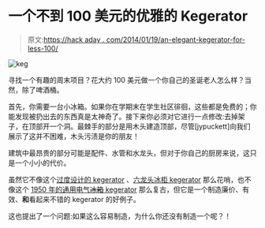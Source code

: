 # 一个不到 100 美元的优雅的 Kegerator

> 原文:[https://hack aday . com/2014/01/19/an-elegant-kegerator-for-less-100/](https://hackaday.com/2014/01/19/an-elegant-kegerator-for-less-than-100/)

![keg](../Images/cab7144bc8803a4e17a575b8c603dbcf.png)

寻找一个有趣的周末项目？花大约 100 美元做一个你自己的圣诞老人怎么样？当然，除了啤酒桶。

首先，你需要一台小冰箱。如果你在学期末在学生社区徘徊，这些都是免费的；你能发现被扔出去的东西真是太神奇了。接下来你必须对它进行一点修改:去掉架子，在顶部开一个洞。最棘手的部分是用木头建造顶部，尽管[jypuckett]向我们展示了这并不困难，木头污渍是你的朋友！

建筑中最昂贵的部分可能是配件、水管和水龙头，但对于你自己的厨房来说，这只是一个小小的代价。

虽然它不像这个[过度设计的 kegerator](http://hackaday.com/2013/12/13/over-engineered-kegerator-is-glorious/) 、[六龙头冰柜 kegerator](http://hackaday.com/2013/06/25/chest-freezer-kegerator-conversion-has-six-beers-on-tap/) 那么花哨，也不像这个 [1950 年的通用电气~~冰箱~~ kegerator](http://hackaday.com/2013/01/23/vintage-kegerator/) 那么复古，但它是一个制造廉价、有效、**和**看起来不错的 kegerator 的好例子。

这也提出了一个问题:如果这么容易制造，为什么你还没有制造一个呢？！